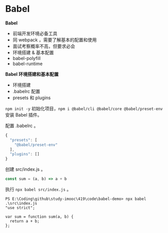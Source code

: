 # Babel

**Babel**

- 前端开发环境必备工具
- 同 webpack ，需要了解基本的配置和使用
- 面试考察概率不高，但要求必会
- 环境搭建 & 基本配置
- babel-polyfill
- babel-runtime



**Babel 环境搭建和基本配置**

- 环境搭建
- .babelrc 配置
- presets 和 plugins

`npm init -y` 初始化项目，`npm i @babel/cli @babel/core @babel/preset-env` 安装 Babel 插件。

配置 .babelrc 。

```js
{
  "presets": [
    "@babel/preset-env"
  ],
  "plugins": []
}
```

创建 src/index.js 。

```js
const sum = (a, b) => a + b
```

执行 `npx babel src/index.js` 。

```shell
PS E:\Coding\github\study-imooc\419\code\babel-demo> npx babel .\src\index.js
"use strict";

var sum = function sum(a, b) {
  return a + b;
};
```

